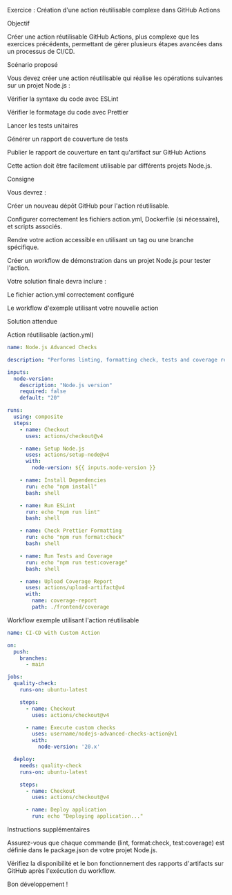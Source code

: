 Exercice : Création d'une action réutilisable complexe dans GitHub Actions

Objectif

Créer une action réutilisable GitHub Actions, plus complexe que les exercices précédents, permettant de gérer plusieurs étapes avancées dans un processus de CI/CD.

Scénario proposé

Vous devez créer une action réutilisable qui réalise les opérations suivantes sur un projet Node.js :

Vérifier la syntaxe du code avec ESLint

Vérifier le formatage du code avec Prettier

Lancer les tests unitaires

Générer un rapport de couverture de tests

Publier le rapport de couverture en tant qu'artifact sur GitHub Actions

Cette action doit être facilement utilisable par différents projets Node.js.

Consigne

Vous devrez :

Créer un nouveau dépôt GitHub pour l'action réutilisable.

Configurer correctement les fichiers action.yml, Dockerfile (si nécessaire), et scripts associés.

Rendre votre action accessible en utilisant un tag ou une branche spécifique.

Créer un workflow de démonstration dans un projet Node.js pour tester l'action.

Votre solution finale devra inclure :

Le fichier action.yml correctement configuré

Le workflow d'exemple utilisant votre nouvelle action

Solution attendue

Action réutilisable (action.yml)

```yaml
name: Node.js Advanced Checks

description: "Performs linting, formatting check, tests and coverage reports for Node.js projects"

inputs:
  node-version:
    description: "Node.js version"
    required: false
    default: "20"

runs:
  using: composite
  steps:
    - name: Checkout
      uses: actions/checkout@v4

    - name: Setup Node.js
      uses: actions/setup-node@v4
      with:
        node-version: ${{ inputs.node-version }}

    - name: Install Dependencies
      run: echo "npm install"
      bash: shell

    - name: Run ESLint
      run: echo "npm run lint"
      bash: shell

    - name: Check Prettier Formatting
      run: echo "npm run format:check"
      bash: shell

    - name: Run Tests and Coverage
      run: echo "npm run test:coverage"
      bash: shell

    - name: Upload Coverage Report
      uses: actions/upload-artifact@v4
      with:
        name: coverage-report
        path: ./frontend/coverage
```

Workflow exemple utilisant l'action réutilisable

```yaml
name: CI-CD with Custom Action

on:
  push:
    branches:
      - main

jobs:
  quality-check:
    runs-on: ubuntu-latest

    steps:
      - name: Checkout
        uses: actions/checkout@v4

      - name: Execute custom checks
        uses: username/nodejs-advanced-checks-action@v1
        with:
          node-version: '20.x'

  deploy:
    needs: quality-check
    runs-on: ubuntu-latest

    steps:
      - name: Checkout
        uses: actions/checkout@v4

      - name: Deploy application
        run: echo "Deploying application..."
```

Instructions supplémentaires

Assurez-vous que chaque commande (lint, format:check, test:coverage) est définie dans le package.json de votre projet Node.js.

Vérifiez la disponibilité et le bon fonctionnement des rapports d'artifacts sur GitHub après l'exécution du workflow.

Bon développement !

